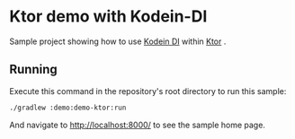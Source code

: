 # Ktor demo with Kodein-DI

Sample project showing how to use [Kodein DI](http://kodein.org/Kodein-DI/) within [Ktor](http://ktor.io) .

## Running

Execute this command in the repository's root directory to run this sample:

```bash
./gradlew :demo:demo-ktor:run
```
 
And navigate to [http://localhost:8000/](http://localhost:8080/) to see the sample home page.  
